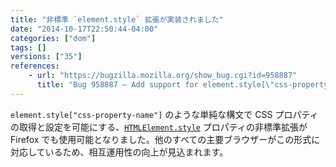 ```yaml
---
title: "非標準 `element.style` 拡張が実装されました"
date: "2014-10-17T22:50:44-04:00"
categories: ["dom"]
tags: []
versions: ["35"]
references:
    - url: "https://bugzilla.mozilla.org/show_bug.cgi?id=958887"
      title: "Bug 958887 – Add support for element.style[\"css-property-name\"] non-standard extension"
---
```

`element.style["css-property-name"]` のような単純な構文で CSS プロパティの取得と設定を可能にする、[`HTMLElement.style`](https://developer.mozilla.org/docs/Web/API/HTMLElement.style) プロパティの非標準拡張が Firefox でも使用可能となりました。他のすべての主要ブラウザーがこの形式に対応しているため、相互運用性の向上が見込まれます。
